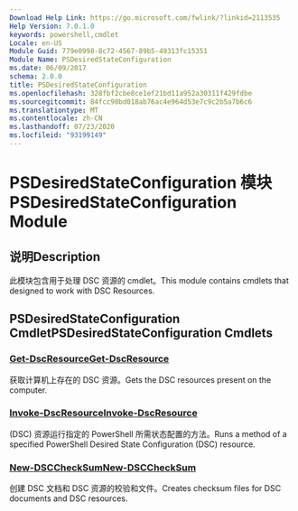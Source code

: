 ```yaml
---
Download Help Link: https://go.microsoft.com/fwlink/?linkid=2113535
Help Version: 7.0.1.0
keywords: powershell,cmdlet
Locale: en-US
Module Guid: 779e0998-8c72-4567-89b5-49313fc15351
Module Name: PSDesiredStateConfiguration
ms.date: 06/09/2017
schema: 2.0.0
title: PSDesiredStateConfiguration
ms.openlocfilehash: 328fbf2cbe8ce1ef21bd11a952a30311f429fdbe
ms.sourcegitcommit: 84fcc90bd018ab76ac4e964d53e7c9c2b5a7b6c6
ms.translationtype: MT
ms.contentlocale: zh-CN
ms.lasthandoff: 07/23/2020
ms.locfileid: "93199149"
---
```

# <span data-ttu-id="657b8-103">PSDesiredStateConfiguration 模块</span><span class="sxs-lookup"><span data-stu-id="657b8-103">PSDesiredStateConfiguration Module</span></span>

## <span data-ttu-id="657b8-104">说明</span><span class="sxs-lookup"><span data-stu-id="657b8-104">Description</span></span>
<span data-ttu-id="657b8-105">此模块包含用于处理 DSC 资源的 cmdlet。</span><span class="sxs-lookup"><span data-stu-id="657b8-105">This module contains cmdlets that designed to work with DSC Resources.</span></span>

## <span data-ttu-id="657b8-106">PSDesiredStateConfiguration Cmdlet</span><span class="sxs-lookup"><span data-stu-id="657b8-106">PSDesiredStateConfiguration Cmdlets</span></span>

### [<span data-ttu-id="657b8-107">Get-DscResource</span><span class="sxs-lookup"><span data-stu-id="657b8-107">Get-DscResource</span></span>](Get-DscResource.md)
<span data-ttu-id="657b8-108">获取计算机上存在的 DSC 资源。</span><span class="sxs-lookup"><span data-stu-id="657b8-108">Gets the DSC resources present on the computer.</span></span>

### [<span data-ttu-id="657b8-109">Invoke-DscResource</span><span class="sxs-lookup"><span data-stu-id="657b8-109">Invoke-DscResource</span></span>](Invoke-DscResource.md)
<span data-ttu-id="657b8-110"> (DSC) 资源运行指定的 PowerShell 所需状态配置的方法。</span><span class="sxs-lookup"><span data-stu-id="657b8-110">Runs a method of a specified PowerShell Desired State Configuration (DSC) resource.</span></span>

### [<span data-ttu-id="657b8-111">New-DSCCheckSum</span><span class="sxs-lookup"><span data-stu-id="657b8-111">New-DSCCheckSum</span></span>](New-DSCCheckSum.md)
<span data-ttu-id="657b8-112">创建 DSC 文档和 DSC 资源的校验和文件。</span><span class="sxs-lookup"><span data-stu-id="657b8-112">Creates checksum files for DSC documents and DSC resources.</span></span>
